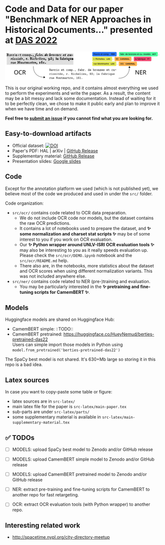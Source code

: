 # Code and Data for our paper "Benchmark of NER Approaches in Historical Documents…" presented at [DAS 2022](https://das2022.univ-lr.fr/)

![](src-latex/figs/overview-intro.svg)

This is our original working repo, and it contains almost everything we used to perform the experiments and write the paper.
As a result, the content may be a bit messy and lack some documentation.
Instead of waiting for it to be perfectly clean, we chose to make it public early and plan to improve it when we have time and on demand.

**Feel free to [submit an issue](https://github.com/soduco/paper-ner-bench-das22/issues/new) if you cannot find what you are looking for.**


## Easy-to-download artifacts
- Official dataset: [![DOI](https://zenodo.org/badge/DOI/10.5281/zenodo.6394464.svg)](https://doi.org/10.5281/zenodo.6394464)
- Paper's PDF: HAL | arXiv | [GitHub Release](https://github.com/soduco/paper-ner-bench-das22/releases/download/v2.0.0-camera-ready/main-paper.pdf)
- Supplementary material: [GitHub Release](https://github.com/soduco/paper-ner-bench-das22/releases/download/v2.0.0-camera-ready/main-supplementary-material.pdf)
- Presentation slides: [Google slides](https://docs.google.com/presentation/d/1GosXYlkX33KsT7AkA1Avspbae3EvqMNHGKl9TCB5pCU/edit?usp=sharing)


## Code
Except for the annotation platform we used (which is not published yet), we believe most of the code we produced and used in under the `src/` folder.

Code organization:

- `src/ocr/` contains code related to OCR data preparation.
  * We do not include OCR code nor models, but the dataset contains the raw OCR predictions.  
  * It contains a lot of notebooks used to prepare the dataset, and **✨ some normalization and charset stat scripts ✨** may be of some interest to you if you work on OCR evaluation.
  * Our **✨ Python wrapper around UNLV-ISRI OCR evaluation tools ✨** may also be interesting to you as it really speeds evaluation up. Please check the `src/ocr/DEMO.ipynb` notebook and the `src/ocr/README.md` help.
  * There also are, in the notebooks, more statistics about the dataset and OCR scores when using different normalization variants. This was not included anywhere else.
- `src/ner/` contains code related to NER (pre-)training and evaluation.
  * You may be particularly interested in the **✨ pretraining and fine-tuning scripts for CamemBERT ✨**.

## Models
Huggingface models are shared on Huggingface Hub:

- CamemBERT simple: ::TODO:: 
- CamemBERT pretrained: https://huggingface.co/HueyNemud/berties-pretrained-das22  
  Users can simple import those models in Python using `model.from_pretrained('berties-pretrained-das22')`

The SpaCy best model is not shared. It's 630+Mb large so storing it in this repo is a bad idea.


## Latex sources
In case you want to copy-paste some table or figure:
- latex sources are in `src-latex/`
- main latex file for the paper is `src-latex/main-paper.tex`
- sub-parts are under `src-latex/parts/`
- some supplementary material is available in `src-latex/main-supplementary-material.tex`

## ✅ TODOs
- [ ] MODELS: upload SpaCy best model to Zenodo and/or GitHub release
- [ ] MODELS: upload CamemBERT simple model to Zenodo and/or GitHub release
- [ ] MODELS: upload CamemBERT pretrained model to Zenodo and/or GitHub release
- [ ] NER: extract pre-training and fine-tuning scripts for CamemBERT to another repo for fast retargeting.
- [ ] OCR: extract OCR evaluation tools (with Python wrapper) to another repo.


## Interesting related work
- http://spacetime.nypl.org/city-directory-meetup
